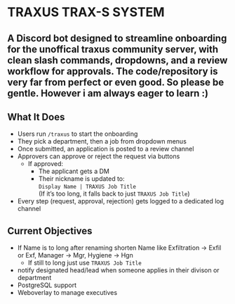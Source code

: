 # TRAXUS TRAX-S SYSTEM 

A Discord bot designed to streamline onboarding for the unoffical traxus community server, with clean slash commands, dropdowns, and a review workflow for approvals. 
The code/repository is very far from perfect or even good. So please be gentle. However i am always eager to learn :)
---

## What It Does

- Users run `/traxus` to start the onboarding
- They pick a department, then a job from dropdown menus
- Once submitted, an application is posted to a review channel
- Approvers can approve or reject the request via buttons
  - If approved:
    - The applicant gets a DM
    - Their nickname is updated to:  
      `Display Name | TRAXUS Job Title`  
      (If it’s too long, it falls back to just `TRAXUS Job Title`)
- Every step (request, approval, rejection) gets logged to a dedicated log channel


## Current Objectives
  - If Name is to long after renaming shorten Name like
      Exfiltration -> Exfil or Exf, 
      Manager -> Mgr, 
      Hygiene -> Hgn
      - If still to long just use `TRAXUS Job Title`
  - notify designated head/lead when someone applies in their divison or department
  - PostgreSQL support
  - Weboverlay to manage executives
